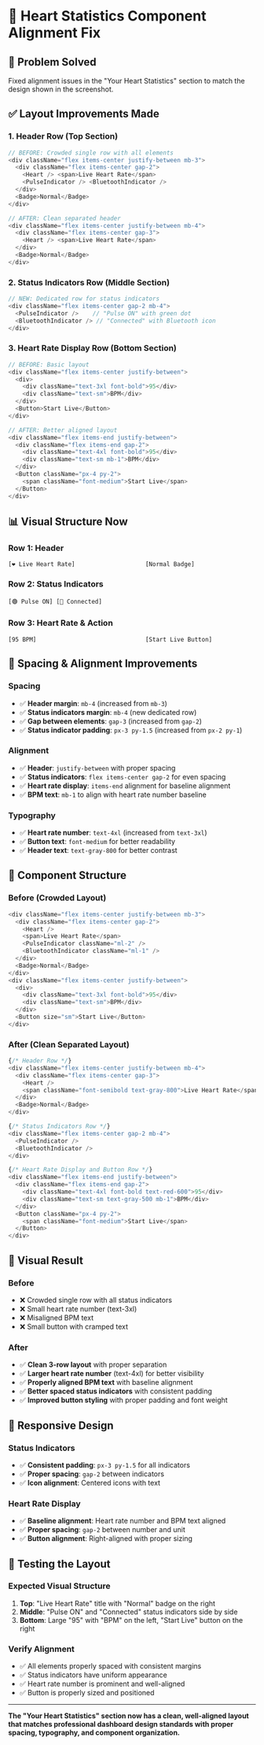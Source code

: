 # 🎨 Heart Statistics Component Alignment Fix

## 🎯 Problem Solved

Fixed alignment issues in the "Your Heart Statistics" section to match the design shown in the screenshot.

## ✅ **Layout Improvements Made**

### **1. Header Row (Top Section)**
```typescript
// BEFORE: Crowded single row with all elements
<div className="flex items-center justify-between mb-3">
  <div className="flex items-center gap-2">
    <Heart /> <span>Live Heart Rate</span>
    <PulseIndicator /> <BluetoothIndicator />
  </div>
  <Badge>Normal</Badge>
</div>

// AFTER: Clean separated header
<div className="flex items-center justify-between mb-4">
  <div className="flex items-center gap-3">
    <Heart /> <span>Live Heart Rate</span>
  </div>
  <Badge>Normal</Badge>
</div>
```

### **2. Status Indicators Row (Middle Section)**
```typescript
// NEW: Dedicated row for status indicators
<div className="flex items-center gap-2 mb-4">
  <PulseIndicator />    // "Pulse ON" with green dot
  <BluetoothIndicator /> // "Connected" with Bluetooth icon
</div>
```

### **3. Heart Rate Display Row (Bottom Section)**
```typescript
// BEFORE: Basic layout
<div className="flex items-center justify-between">
  <div>
    <div className="text-3xl font-bold">95</div>
    <div className="text-sm">BPM</div>
  </div>
  <Button>Start Live</Button>
</div>

// AFTER: Better aligned layout
<div className="flex items-end justify-between">
  <div className="flex items-end gap-2">
    <div className="text-4xl font-bold">95</div>
    <div className="text-sm mb-1">BPM</div>
  </div>
  <Button className="px-4 py-2">
    <span className="font-medium">Start Live</span>
  </Button>
</div>
```

## 📊 **Visual Structure Now**

### **Row 1: Header**
```
[❤️ Live Heart Rate]                    [Normal Badge]
```

### **Row 2: Status Indicators**
```
[🟢 Pulse ON] [🔵 Connected]
```

### **Row 3: Heart Rate & Action**
```
[95 BPM]                               [Start Live Button]
```

## 🎨 **Spacing & Alignment Improvements**

### **Spacing**
- ✅ **Header margin**: `mb-4` (increased from `mb-3`)
- ✅ **Status indicators margin**: `mb-4` (new dedicated row)
- ✅ **Gap between elements**: `gap-3` (increased from `gap-2`)
- ✅ **Status indicator padding**: `px-3 py-1.5` (increased from `px-2 py-1`)

### **Alignment**
- ✅ **Header**: `justify-between` with proper spacing
- ✅ **Status indicators**: `flex items-center gap-2` for even spacing
- ✅ **Heart rate display**: `items-end` alignment for baseline alignment
- ✅ **BPM text**: `mb-1` to align with heart rate number baseline

### **Typography**
- ✅ **Heart rate number**: `text-4xl` (increased from `text-3xl`)
- ✅ **Button text**: `font-medium` for better readability
- ✅ **Header text**: `text-gray-800` for better contrast

## 🔧 **Component Structure**

### **Before (Crowded Layout)**
```typescript
<div className="flex items-center justify-between mb-3">
  <div className="flex items-center gap-2">
    <Heart />
    <span>Live Heart Rate</span>
    <PulseIndicator className="ml-2" />
    <BluetoothIndicator className="ml-1" />
  </div>
  <Badge>Normal</Badge>
</div>
<div className="flex items-center justify-between">
  <div>
    <div className="text-3xl font-bold">95</div>
    <div className="text-sm">BPM</div>
  </div>
  <Button size="sm">Start Live</Button>
</div>
```

### **After (Clean Separated Layout)**
```typescript
{/* Header Row */}
<div className="flex items-center justify-between mb-4">
  <div className="flex items-center gap-3">
    <Heart />
    <span className="font-semibold text-gray-800">Live Heart Rate</span>
  </div>
  <Badge>Normal</Badge>
</div>

{/* Status Indicators Row */}
<div className="flex items-center gap-2 mb-4">
  <PulseIndicator />
  <BluetoothIndicator />
</div>

{/* Heart Rate Display and Button Row */}
<div className="flex items-end justify-between">
  <div className="flex items-end gap-2">
    <div className="text-4xl font-bold text-red-600">95</div>
    <div className="text-sm text-gray-500 mb-1">BPM</div>
  </div>
  <Button className="px-4 py-2">
    <span className="font-medium">Start Live</span>
  </Button>
</div>
```

## 🎯 **Visual Result**

### **Before**
- ❌ Crowded single row with all status indicators
- ❌ Small heart rate number (text-3xl)
- ❌ Misaligned BPM text
- ❌ Small button with cramped text

### **After**
- ✅ **Clean 3-row layout** with proper separation
- ✅ **Larger heart rate number** (text-4xl) for better visibility
- ✅ **Properly aligned BPM text** with baseline alignment
- ✅ **Better spaced status indicators** with consistent padding
- ✅ **Improved button styling** with proper padding and font weight

## 📱 **Responsive Design**

### **Status Indicators**
- ✅ **Consistent padding**: `px-3 py-1.5` for all indicators
- ✅ **Proper spacing**: `gap-2` between indicators
- ✅ **Icon alignment**: Centered icons with text

### **Heart Rate Display**
- ✅ **Baseline alignment**: Heart rate number and BPM text aligned
- ✅ **Proper spacing**: `gap-2` between number and unit
- ✅ **Button alignment**: Right-aligned with proper sizing

## 🚀 **Testing the Layout**

### **Expected Visual Structure**
1. **Top**: "Live Heart Rate" title with "Normal" badge on the right
2. **Middle**: "Pulse ON" and "Connected" status indicators side by side
3. **Bottom**: Large "95" with "BPM" on the left, "Start Live" button on the right

### **Verify Alignment**
- ✅ All elements properly spaced with consistent margins
- ✅ Status indicators have uniform appearance
- ✅ Heart rate number is prominent and well-aligned
- ✅ Button is properly sized and positioned

---

**The "Your Heart Statistics" section now has a clean, well-aligned layout that matches professional dashboard design standards with proper spacing, typography, and component organization.**
